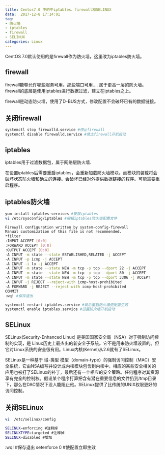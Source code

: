 ```yaml
---
title: Centos7.0 中的中iptables、firewall和SELINUX
data:  2017-12-8 17:14:01
tag:
- 防火墙
- iptables
- firewall
- SELINUX
categories: Linux
---
```


CentOS 7.0默认使用的是firewall作为防火墙，这里改为iptables防火墙。

## firewall
firewall能够允许哪些服务可用，那些端口可用.... 属于更高一层的防火墙。
firewall的底层是使用iptables进行数据过滤，建立在iptables之上。

firewall是动态防火墙，使用了D-BUS方式，修改配置不会破坏已有的数据链接。  

## 关闭firewall

```bash
systemctl stop firewalld.service #停止firewall
systemctl disable firewalld.service #禁止firewall开机启动
```

## iptables
iptables用于过滤数据包，属于网络层防火墙.  

在设置iptables后需要重启iptables，会重新加载防火墙模块，而模块的装载将会破坏状态防火墙和确立的连接。会破坏已经对外提供数据链接的程序。可能需要重启程序。  

## iptables防火墙
```bash
yum install iptables-services #安装iptables
vi /etc/sysconfig/iptables #编辑iptables防火墙配置文件
```

```bash
Firewall configuration written by system-config-firewall
Manual customization of this file is not recommended.
*filter
:INPUT ACCEPT [0:0]
:FORWARD ACCEPT [0:0]
:OUTPUT ACCEPT [0:0]
-A INPUT -m state --state ESTABLISHED,RELATED -j ACCEPT
-A INPUT -p icmp -j ACCEPT
-A INPUT -i lo -j ACCEPT
-A INPUT -m state --state NEW -m tcp -p tcp --dport 22 -j ACCEPT
-A INPUT -m state --state NEW -m tcp -p tcp --dport 80 -j ACCEPT
-A INPUT -m state --state NEW -m tcp -p tcp --dport 3306 -j ACCEPT
-A INPUT -j REJECT --reject-with icmp-host-prohibited
-A FORWARD -j REJECT --reject-with icmp-host-prohibited
COMMIT
:wq! #保存退出
```

```bash
systemctl restart iptables.service #最后重启防火墙使配置生效
systemctl enable iptables.service #设置防火墙开机启动
```

## SELinux

SELinux(Security-Enhanced Linux) 是美国国家安全局（NSA）对于强制访问控制的实现，是 Linux历史上最杰出的新安全子系统。它不是用来防火墙设置的。但它对Linux系统的安全很有用。Linux内核(Kernel)从2.6就有了SELinux。  

SELinux是一种基于 域-类型 模型（domain-type）的强制访问控制（MAC）安全系统，它由NSA编写并设计成内核模块包含到内核中，相应的某些安全相关的应用也被打了SELinux的补丁，最后还有一个相应的安全策略。任何程序对其资源享有完全的控制权。假设某个程序打算把含有潜在重要信息的文件扔到/tmp目录下，那么在DAC情况下没人能阻止他。SELinux提供了比传统的UNⅨ权限更好的访问控制。

## 关闭SELinux

```bash
vi  /etc/selinux/config
```

```bash
SELINUX=enforcing #注释掉  
SELINUXTYPE=targeted #注释掉  
SELINUX=disabled #增加  
```

:wq! #保存退出
setenforce 0 #使配置立即生效